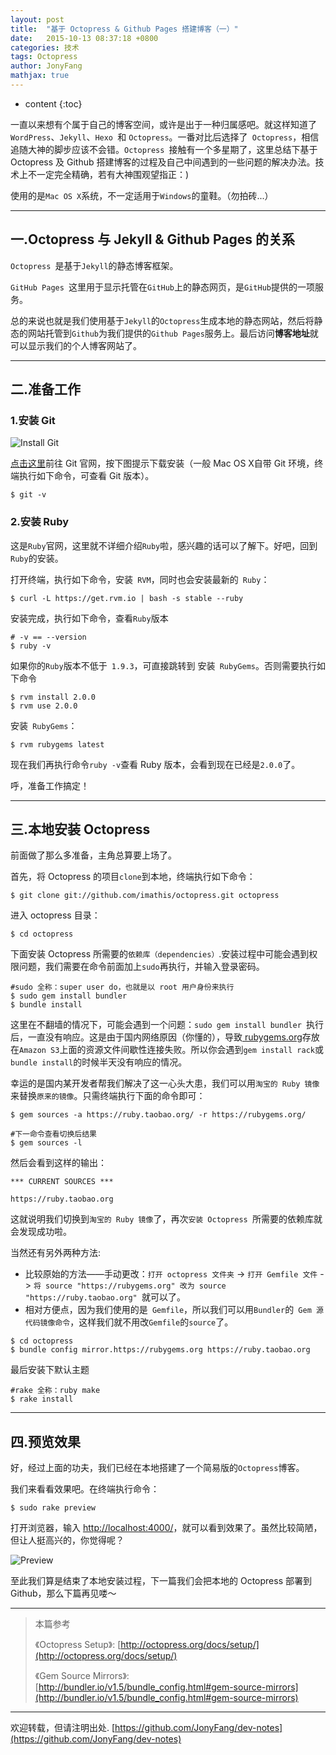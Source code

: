 ```yaml
---
layout: post
title:  "基于 Octopress & Github Pages 搭建博客（一）"
date:   2015-10-13 08:37:18 +0800
categories: 技术
tags: Octopress
author: JonyFang
mathjax: true
---
```


* content
{:toc}

一直以来想有个属于自己的博客空间，或许是出于一种归属感吧。就这样知道了` WordPress`、`Jekyll`、`Hexo `和 `Octopress`。一番对比后选择了` Octopress`，相信追随大神的脚步应该不会错。`Octopress `接触有一个多星期了，这里总结下基于 Octopress 及 Github 搭建博客的过程及自己中间遇到的一些问题的解决办法。技术上不一定完全精确，若有大神围观望指正：)

使用的是` Mac OS X `系统，不一定适用于` Windows `的童鞋。（勿拍砖...）






----
## 一.Octopress 与 Jekyll & Github Pages 的关系

`Octopress `是基于` Jekyll `的静态博客框架。

`GitHub Pages `这里用于显示托管在` GitHub `上的静态网页，是` GitHub `提供的一项服务。

总的来说也就是我们使用基于` Jekyll `的` Octopress `生成本地的静态网站，然后将静态的网站托管到` Github `为我们提供的` Github Pages `服务上。最后访问**博客地址**就可以显示我们的个人博客网站了。


----
## 二.准备工作

### 1.安装 Git

![Install Git](https://github.com/JonyFang/dev-notes/blob/master/images/2015-10-13-git.png?raw=true)


[点击这里](http://git-scm.com/)前往 Git 官网，按下图提示下载安装（一般 Mac OS X自带 Git 环境，终端执行如下命令，可查看 Git 版本）。

```
$ git -v
```

### 2.安装 Ruby

这是` Ruby `官网，这里就不详细介绍` Ruby `啦，感兴趣的话可以了解下。好吧，回到` Ruby `的安装。

打开终端，执行如下命令，安装` RVM`，同时也会安装最新的` Ruby`：

```
$ curl -L https://get.rvm.io | bash -s stable --ruby
```

安装完成，执行如下命令，查看` Ruby `版本

```
# -v == --version
$ ruby -v
```

如果你的` Ruby `版本不低于` 1.9.3`，可直接跳转到 安装` RubyGems`。否则需要执行如下命令

```
$ rvm install 2.0.0
$ rvm use 2.0.0
```

安装` RubyGems`：

```
$ rvm rubygems latest
```

现在我们再执行命令` ruby -v `查看 Ruby 版本，会看到现在已经是` 2.0.0 `了。

呼，准备工作搞定！


----
## 三.本地安装 Octopress

前面做了那么多准备，主角总算要上场了。

首先，将 Octopress 的项目` clone `到本地，终端执行如下命令：

```
$ git clone git://github.com/imathis/octopress.git octopress
```

进入 octopress 目录：

```
$ cd octopress
```

下面安装 Octopress 所需要的`依赖库（dependencies）`.安装过程中可能会遇到权限问题，我们需要在命令前面加上` sudo `再执行，并输入登录密码。

```
#sudo 全称：super user do，也就是以 root 用户身份来执行
$ sudo gem install bundler
$ bundle install
```

这里在不翻墙的情况下，可能会遇到一个问题：`sudo gem install bundler `执行后，一直没有响应。这是由于国内网络原因（你懂的），导致[ rubygems.org](http://rubygems.org/)存放在` Amazon S3 `上面的资源文件间歇性连接失败。所以你会遇到` gem install rack `或` bundle install `的时候半天没有响应的情况。

幸运的是国内某开发者帮我们解决了这一心头大患，我们可以用`淘宝的 Ruby 镜像`来替换`原来的镜像`。只需终端执行下面的命令即可：

```
$ gem sources -a https://ruby.taobao.org/ -r https://rubygems.org/

#下一命令查看切换后结果
$ gem sources -l
```

然后会看到这样的输出：

```
*** CURRENT SOURCES ***

https://ruby.taobao.org
```

这就说明我们切换到`淘宝的 Ruby 镜像`了，再次`安装 Octopress `所需要的依赖库就会发现成功啦。

当然还有另外两种方法:

- 比较原始的方法——手动更改：`打开 octopress 文件夹` -> `打开 Gemfile 文件` -> `将 source "https://rubygems.org" 改为 source "https://ruby.taobao.org" `就可以了。
- 相对方便点，因为我们使用的是` Gemfile`，所以我们可以用` Bundler `的` Gem 源代码镜像命令`，这样我们就不用改` Gemfile `的` source `了。

```
$ cd octopress
$ bundle config mirror.https://rubygems.org https://ruby.taobao.org
```

最后安装下默认主题

```
#rake 全称：ruby make
$ rake install
```

----
## 四.预览效果

好，经过上面的功夫，我们已经在本地搭建了一个简易版的` Octopress `博客。

我们来看看效果吧。在终端执行命令：

```
$ sudo rake preview
```

打开浏览器，输入 [http://localhost:4000/](http://localhost:4000/)，就可以看到效果了。虽然比较简陋，但让人挺高兴的，你觉得呢？

![Preview](https://github.com/JonyFang/dev-notes/blob/master/images/2015-10-13-octopress-preview.png?raw=true)

至此我们算是结束了本地安装过程，下一篇我们会把本地的 Octopress 部署到 Github，那么下篇再见喽～


----
> 本篇参考
>
> 《Octopress Setup》: [http://octopress.org/docs/setup/](http://octopress.org/docs/setup/)
>
> 《Gem Source Mirrors》: [http://bundler.io/v1.5/bundle_config.html#gem-source-mirrors](http://bundler.io/v1.5/bundle_config.html#gem-source-mirrors)


----

欢迎转载，但请注明出处. [https://github.com/JonyFang/dev-notes](https://github.com/JonyFang/dev-notes)


